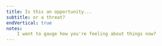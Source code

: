 ```yaml
---
title: Is this an opportunity...
subtitle: or a threat?
endVertical: true
notes:
    I want to gauge how you're feeling about things now?
---
```

